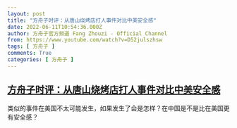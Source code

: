 ```yaml
---
layout: post
title: "方舟子时评：从唐山烧烤店打人事件对比中美安全感"
date: 2022-06-11T10:54:36.000Z
author: 方舟子官方频道 Fang Zhouzi - Official Channel
from: https://www.youtube.com/watch?v=D52julszhsw
tags: [ 方舟子 ]
comments: True
categories: [ 方舟子 ]
---
```

<!--1654944876000-->
[方舟子时评：从唐山烧烤店打人事件对比中美安全感](https://www.youtube.com/watch?v=D52julszhsw)
------

<div>
类似的事件在美国不太可能发生，如果发生了会是怎样？在中国是不是比在美国更有安全感？
</div>
